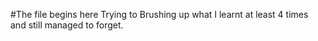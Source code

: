 #The file begins here
Trying to Brushing up what I learnt at least 4 times and still managed to forget.
